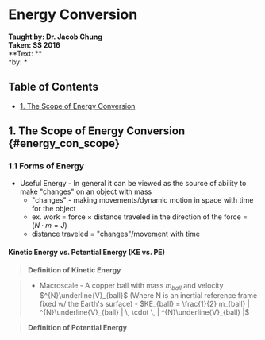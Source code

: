 # Energy Conversion
**Taught by: Dr. Jacob Chung**  
**Taken: SS 2016**  
**Text: **  
*by: *

## Table of Contents

- [1. The Scope of Energy Conversion](#energy_con_scope)

## 1. The Scope of Energy Conversion {#energy_con_scope}

### 1.1 Forms of Energy

- Useful Energy - In general it can be viewed as the source of ability to make
  "changes" on an object with mass
    - "changes" - making movements/dynamic motion in space with time for the
      object
    - ex. work = force $\times$ distance traveled in the direction of the force
      = ($N \cdot m = J$)
    - distance traveled = "changes"/movement with time

#### Kinetic Energy vs. Potential Energy (KE vs. PE)

> __Definition of Kinetic Energy__

> - Macroscale - A copper ball with mass $m_{ball}$ and velocity
    $^{N}\underline{V}_{ball}$
>   (Where N is an inertial reference frame fixed w/ the Earth's surface)
>       - $KE_{ball} = \frac{1}{2} m_{ball} | ^{N}\underline{V}_{ball} | \,
          \cdot \, | ^{N}\underline{V}_{ball} |$

> __Definition of Potential Energy__
